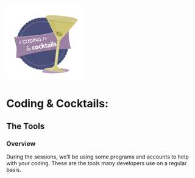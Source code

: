  ![](/assets/logo.png)

# Coding & Cocktails:

## The Tools

### 

### Overview

During the sessions, we’ll be using some programs and accounts to help with your coding. These are the tools many developers use on a regular basis.

